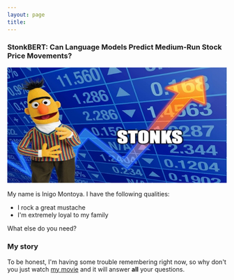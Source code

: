 ```yaml
---
layout: page
title:
---
```



### StonkBERT: Can Language Models Predict Medium-Run Stock Price Movements?

![Drag Racing](assets/img/stonkbert_cracked.jpg)


My name is Inigo Montoya. I have the following qualities:

- I rock a great mustache
- I'm extremely loyal to my family

What else do you need?

### My story

To be honest, I'm having some trouble remembering right now, so why don't you just watch [my movie](https://en.wikipedia.org/wiki/The_Princess_Bride_%28film%29) and it will answer **all** your questions.

